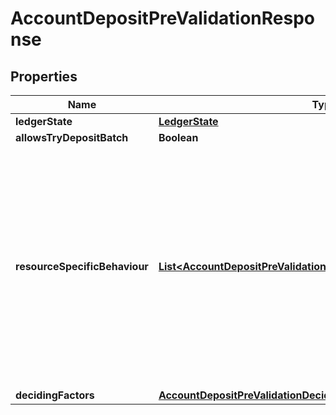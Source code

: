 

# AccountDepositPreValidationResponse


## Properties

| Name | Type | Description | Notes |
|------------ | ------------- | ------------- | -------------|
|**ledgerState** | [**LedgerState**](LedgerState.md) |  |  |
|**allowsTryDepositBatch** | **Boolean** |  |  |
|**resourceSpecificBehaviour** | [**List&lt;AccountDepositPreValidationResourceSpecificBehaviourItem&gt;**](AccountDepositPreValidationResourceSpecificBehaviourItem.md) | The fully resolved try_deposit_* ability of each resource (which takes all the inputs into account, including the authorized depositor badge, the default deposit rule and the resource-specific details). |  [optional] |
|**decidingFactors** | [**AccountDepositPreValidationDecidingFactors**](AccountDepositPreValidationDecidingFactors.md) |  |  |



